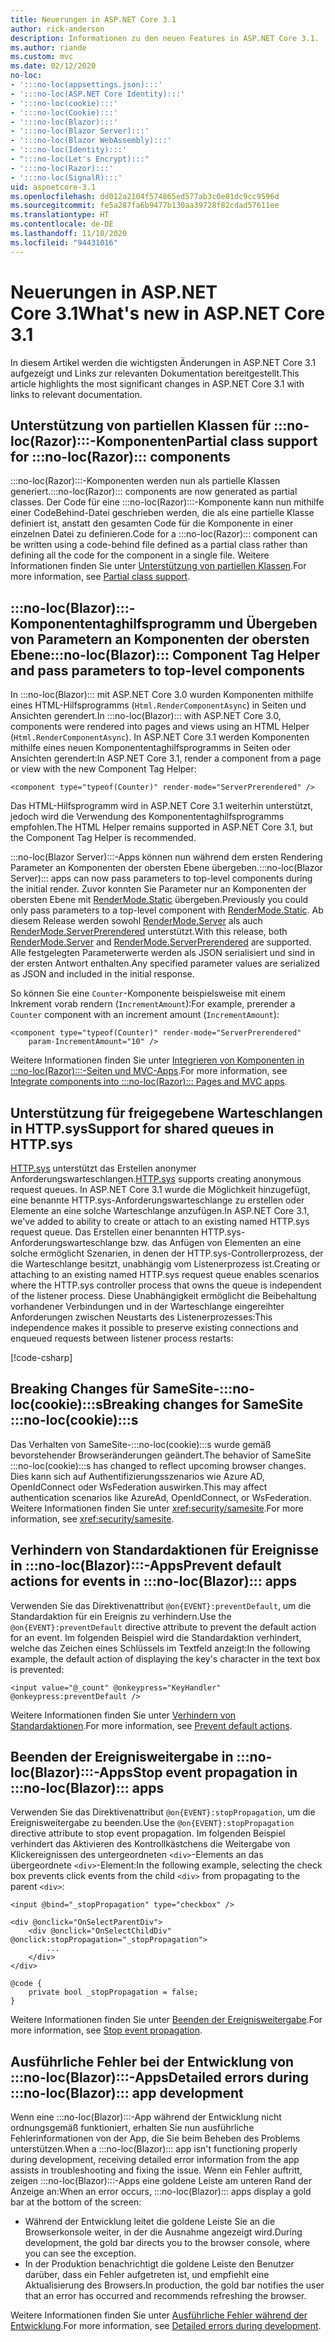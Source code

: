 ```yaml
---
title: Neuerungen in ASP.NET Core 3.1
author: rick-anderson
description: Informationen zu den neuen Features in ASP.NET Core 3.1.
ms.author: riande
ms.custom: mvc
ms.date: 02/12/2020
no-loc:
- ':::no-loc(appsettings.json):::'
- ':::no-loc(ASP.NET Core Identity):::'
- ':::no-loc(cookie):::'
- ':::no-loc(Cookie):::'
- ':::no-loc(Blazor):::'
- ':::no-loc(Blazor Server):::'
- ':::no-loc(Blazor WebAssembly):::'
- ':::no-loc(Identity):::'
- ":::no-loc(Let's Encrypt):::"
- ':::no-loc(Razor):::'
- ':::no-loc(SignalR):::'
uid: aspnetcore-3.1
ms.openlocfilehash: dd012a2104f574865ed577ab3c0e81dc9cc9596d
ms.sourcegitcommit: fe5a287fa6b9477b130aa39728f82cdad57611ee
ms.translationtype: HT
ms.contentlocale: de-DE
ms.lasthandoff: 11/10/2020
ms.locfileid: "94431016"
---
```

# <a name="whats-new-in-aspnet-core-31"></a><span data-ttu-id="a23fc-103">Neuerungen in ASP.NET Core 3.1</span><span class="sxs-lookup"><span data-stu-id="a23fc-103">What's new in ASP.NET Core 3.1</span></span>

<span data-ttu-id="a23fc-104">In diesem Artikel werden die wichtigsten Änderungen in ASP.NET Core 3.1 aufgezeigt und Links zur relevanten Dokumentation bereitgestellt.</span><span class="sxs-lookup"><span data-stu-id="a23fc-104">This article highlights the most significant changes in ASP.NET Core 3.1 with links to relevant documentation.</span></span>

## <a name="partial-class-support-for-no-locrazor-components"></a><span data-ttu-id="a23fc-105">Unterstützung von partiellen Klassen für :::no-loc(Razor):::-Komponenten</span><span class="sxs-lookup"><span data-stu-id="a23fc-105">Partial class support for :::no-loc(Razor)::: components</span></span>

<span data-ttu-id="a23fc-106">:::no-loc(Razor):::-Komponenten werden nun als partielle Klassen generiert.</span><span class="sxs-lookup"><span data-stu-id="a23fc-106">:::no-loc(Razor)::: components are now generated as partial classes.</span></span> <span data-ttu-id="a23fc-107">Der Code für eine :::no-loc(Razor):::-Komponente kann nun mithilfe einer CodeBehind-Datei geschrieben werden, die als eine partielle Klasse definiert ist, anstatt den gesamten Code für die Komponente in einer einzelnen Datei zu definieren.</span><span class="sxs-lookup"><span data-stu-id="a23fc-107">Code for a :::no-loc(Razor)::: component can be written using a code-behind file defined as a partial class rather than defining all the code for the component in a single file.</span></span> <span data-ttu-id="a23fc-108">Weitere Informationen finden Sie unter [Unterstützung von partiellen Klassen](xref:blazor/components/index#partial-class-support).</span><span class="sxs-lookup"><span data-stu-id="a23fc-108">For more information, see [Partial class support](xref:blazor/components/index#partial-class-support).</span></span>

## <a name="no-locblazor-component-tag-helper-and-pass-parameters-to-top-level-components"></a><span data-ttu-id="a23fc-109">:::no-loc(Blazor):::-Komponententaghilfsprogramm und Übergeben von Parametern an Komponenten der obersten Ebene</span><span class="sxs-lookup"><span data-stu-id="a23fc-109">:::no-loc(Blazor)::: Component Tag Helper and pass parameters to top-level components</span></span>

<span data-ttu-id="a23fc-110">In :::no-loc(Blazor)::: mit ASP.NET Core 3.0 wurden Komponenten mithilfe eines HTML-Hilfsprogramms (`Html.RenderComponentAsync`) in Seiten und Ansichten gerendert.</span><span class="sxs-lookup"><span data-stu-id="a23fc-110">In :::no-loc(Blazor)::: with ASP.NET Core 3.0, components were rendered into pages and views using an HTML Helper (`Html.RenderComponentAsync`).</span></span> <span data-ttu-id="a23fc-111">In ASP.NET Core 3.1 werden Komponenten mithilfe eines neuen Komponententaghilfsprogramms in Seiten oder Ansichten gerendert:</span><span class="sxs-lookup"><span data-stu-id="a23fc-111">In ASP.NET Core 3.1, render a component from a page or view with the new Component Tag Helper:</span></span>

```cshtml
<component type="typeof(Counter)" render-mode="ServerPrerendered" />
```

<span data-ttu-id="a23fc-112">Das HTML-Hilfsprogramm wird in ASP.NET Core 3.1 weiterhin unterstützt, jedoch wird die Verwendung des Komponententaghilfsprogramms empfohlen.</span><span class="sxs-lookup"><span data-stu-id="a23fc-112">The HTML Helper remains supported in ASP.NET Core 3.1, but the Component Tag Helper is recommended.</span></span>

<span data-ttu-id="a23fc-113">:::no-loc(Blazor Server):::-Apps können nun während dem ersten Rendering Parameter an Komponenten der obersten Ebene übergeben.</span><span class="sxs-lookup"><span data-stu-id="a23fc-113">:::no-loc(Blazor Server)::: apps can now pass parameters to top-level components during the initial render.</span></span> <span data-ttu-id="a23fc-114">Zuvor konnten Sie Parameter nur an Komponenten der obersten Ebene mit [RenderMode.Static](xref:Microsoft.AspNetCore.Mvc.Rendering.RenderMode.Static) übergeben.</span><span class="sxs-lookup"><span data-stu-id="a23fc-114">Previously you could only pass parameters to a top-level component with [RenderMode.Static](xref:Microsoft.AspNetCore.Mvc.Rendering.RenderMode.Static).</span></span> <span data-ttu-id="a23fc-115">Ab diesem Release werden sowohl [RenderMode.Server](xref:Microsoft.AspNetCore.Mvc.Rendering.RenderMode.Server) als auch [RenderMode.ServerPrerendered](xref:Microsoft.AspNetCore.Mvc.Rendering.RenderMode.ServerPrerendered) unterstützt.</span><span class="sxs-lookup"><span data-stu-id="a23fc-115">With this release, both [RenderMode.Server](xref:Microsoft.AspNetCore.Mvc.Rendering.RenderMode.Server) and [RenderMode.ServerPrerendered](xref:Microsoft.AspNetCore.Mvc.Rendering.RenderMode.ServerPrerendered) are supported.</span></span> <span data-ttu-id="a23fc-116">Alle festgelegten Parameterwerte werden als JSON serialisiert und sind in der ersten Antwort enthalten.</span><span class="sxs-lookup"><span data-stu-id="a23fc-116">Any specified parameter values are serialized as JSON and included in the initial response.</span></span>

<span data-ttu-id="a23fc-117">So können Sie eine `Counter`-Komponente beispielsweise mit einem Inkrement vorab rendern (`IncrementAmount`):</span><span class="sxs-lookup"><span data-stu-id="a23fc-117">For example, prerender a `Counter` component with an increment amount (`IncrementAmount`):</span></span>

```cshtml
<component type="typeof(Counter)" render-mode="ServerPrerendered" 
    param-IncrementAmount="10" />
```

<span data-ttu-id="a23fc-118">Weitere Informationen finden Sie unter [Integrieren von Komponenten in :::no-loc(Razor):::-Seiten und MVC-Apps](xref:blazor/components/prerendering-and-integration).</span><span class="sxs-lookup"><span data-stu-id="a23fc-118">For more information, see [Integrate components into :::no-loc(Razor)::: Pages and MVC apps](xref:blazor/components/prerendering-and-integration).</span></span>

## <a name="support-for-shared-queues-in-httpsys"></a><span data-ttu-id="a23fc-119">Unterstützung für freigegebene Warteschlangen in HTTP.sys</span><span class="sxs-lookup"><span data-stu-id="a23fc-119">Support for shared queues in HTTP.sys</span></span>

<span data-ttu-id="a23fc-120">[HTTP.sys](xref:fundamentals/servers/httpsys) unterstützt das Erstellen anonymer Anforderungswarteschlangen.</span><span class="sxs-lookup"><span data-stu-id="a23fc-120">[HTTP.sys](xref:fundamentals/servers/httpsys) supports creating anonymous request queues.</span></span> <span data-ttu-id="a23fc-121">In ASP.NET Core 3.1 wurde die Möglichkeit hinzugefügt, eine benannte HTTP.sys-Anforderungswarteschlange zu erstellen oder Elemente an eine solche Warteschlange anzufügen.</span><span class="sxs-lookup"><span data-stu-id="a23fc-121">In ASP.NET Core 3.1, we've added to ability to create or attach to an existing named HTTP.sys request queue.</span></span> <span data-ttu-id="a23fc-122">Das Erstellen einer benannten HTTP.sys-Anforderungswarteschlange bzw. das Anfügen von Elementen an eine solche ermöglicht Szenarien, in denen der HTTP.sys-Controllerprozess, der die Warteschlange besitzt, unabhängig vom Listenerprozess ist.</span><span class="sxs-lookup"><span data-stu-id="a23fc-122">Creating or attaching to an existing named HTTP.sys request queue enables scenarios where the HTTP.sys controller process that owns the queue is independent of the listener process.</span></span> <span data-ttu-id="a23fc-123">Diese Unabhängigkeit ermöglicht die Beibehaltung vorhandener Verbindungen und in der Warteschlange eingereihter Anforderungen zwischen Neustarts des Listenerprozesses:</span><span class="sxs-lookup"><span data-stu-id="a23fc-123">This independence makes it possible to preserve existing connections and enqueued requests between listener process restarts:</span></span>

[!code-csharp[](sample/Program.cs?name=snippet)]

## <a name="breaking-changes-for-samesite-no-loccookies"></a><span data-ttu-id="a23fc-124">Breaking Changes für SameSite-:::no-loc(cookie):::s</span><span class="sxs-lookup"><span data-stu-id="a23fc-124">Breaking changes for SameSite :::no-loc(cookie):::s</span></span>

<span data-ttu-id="a23fc-125">Das Verhalten von SameSite-:::no-loc(cookie):::s wurde gemäß bevorstehender Browseränderungen geändert.</span><span class="sxs-lookup"><span data-stu-id="a23fc-125">The behavior of SameSite :::no-loc(cookie):::s has changed to reflect upcoming browser changes.</span></span> <span data-ttu-id="a23fc-126">Dies kann sich auf Authentifizierungsszenarios wie Azure AD, OpenIdConnect oder WsFederation auswirken.</span><span class="sxs-lookup"><span data-stu-id="a23fc-126">This may affect authentication scenarios like AzureAd, OpenIdConnect, or WsFederation.</span></span> <span data-ttu-id="a23fc-127">Weitere Informationen finden Sie unter <xref:security/samesite>.</span><span class="sxs-lookup"><span data-stu-id="a23fc-127">For more information, see <xref:security/samesite>.</span></span>

## <a name="prevent-default-actions-for-events-in-no-locblazor-apps"></a><span data-ttu-id="a23fc-128">Verhindern von Standardaktionen für Ereignisse in :::no-loc(Blazor):::-Apps</span><span class="sxs-lookup"><span data-stu-id="a23fc-128">Prevent default actions for events in :::no-loc(Blazor)::: apps</span></span>

<span data-ttu-id="a23fc-129">Verwenden Sie das Direktivenattribut `@on{EVENT}:preventDefault`, um die Standardaktion für ein Ereignis zu verhindern.</span><span class="sxs-lookup"><span data-stu-id="a23fc-129">Use the `@on{EVENT}:preventDefault` directive attribute to prevent the default action for an event.</span></span> <span data-ttu-id="a23fc-130">Im folgenden Beispiel wird die Standardaktion verhindert, welche das Zeichen eines Schlüssels im Textfeld anzeigt:</span><span class="sxs-lookup"><span data-stu-id="a23fc-130">In the following example, the default action of displaying the key's character in the text box is prevented:</span></span>

```razor
<input value="@_count" @onkeypress="KeyHandler" @onkeypress:preventDefault />
```

<span data-ttu-id="a23fc-131">Weitere Informationen finden Sie unter [Verhindern von Standardaktionen](xref:blazor/components/event-handling#prevent-default-actions).</span><span class="sxs-lookup"><span data-stu-id="a23fc-131">For more information, see [Prevent default actions](xref:blazor/components/event-handling#prevent-default-actions).</span></span>

## <a name="stop-event-propagation-in-no-locblazor-apps"></a><span data-ttu-id="a23fc-132">Beenden der Ereignisweitergabe in :::no-loc(Blazor):::-Apps</span><span class="sxs-lookup"><span data-stu-id="a23fc-132">Stop event propagation in :::no-loc(Blazor)::: apps</span></span>

<span data-ttu-id="a23fc-133">Verwenden Sie das Direktivenattribut `@on{EVENT}:stopPropagation`, um die Ereignisweitergabe zu beenden.</span><span class="sxs-lookup"><span data-stu-id="a23fc-133">Use the `@on{EVENT}:stopPropagation` directive attribute to stop event propagation.</span></span> <span data-ttu-id="a23fc-134">Im folgenden Beispiel verhindert das Aktivieren des Kontrollkästchens die Weitergabe von Klickereignissen des untergeordneten `<div>`-Elements an das übergeordnete `<div>`-Element:</span><span class="sxs-lookup"><span data-stu-id="a23fc-134">In the following example, selecting the check box prevents click events from the child `<div>` from propagating to the parent `<div>`:</span></span>

```razor
<input @bind="_stopPropagation" type="checkbox" />

<div @onclick="OnSelectParentDiv">
    <div @onclick="OnSelectChildDiv" @onclick:stopPropagation="_stopPropagation">
        ...
    </div>
</div>

@code {
    private bool _stopPropagation = false;
}
```

<span data-ttu-id="a23fc-135">Weitere Informationen finden Sie unter [Beenden der Ereignisweitergabe](xref:blazor/components/event-handling#stop-event-propagation).</span><span class="sxs-lookup"><span data-stu-id="a23fc-135">For more information, see [Stop event propagation](xref:blazor/components/event-handling#stop-event-propagation).</span></span>

## <a name="detailed-errors-during-no-locblazor-app-development"></a><span data-ttu-id="a23fc-136">Ausführliche Fehler bei der Entwicklung von :::no-loc(Blazor):::-Apps</span><span class="sxs-lookup"><span data-stu-id="a23fc-136">Detailed errors during :::no-loc(Blazor)::: app development</span></span>

<span data-ttu-id="a23fc-137">Wenn eine :::no-loc(Blazor):::-App während der Entwicklung nicht ordnungsgemäß funktioniert, erhalten Sie nun ausführliche Fehlerinformationen von der App, die Sie beim Beheben des Problems unterstützen.</span><span class="sxs-lookup"><span data-stu-id="a23fc-137">When a :::no-loc(Blazor)::: app isn't functioning properly during development, receiving detailed error information from the app assists in troubleshooting and fixing the issue.</span></span> <span data-ttu-id="a23fc-138">Wenn ein Fehler auftritt, zeigen :::no-loc(Blazor):::-Apps eine goldene Leiste am unteren Rand der Anzeige an:</span><span class="sxs-lookup"><span data-stu-id="a23fc-138">When an error occurs, :::no-loc(Blazor)::: apps display a gold bar at the bottom of the screen:</span></span>

* <span data-ttu-id="a23fc-139">Während der Entwicklung leitet die goldene Leiste Sie an die Browserkonsole weiter, in der die Ausnahme angezeigt wird.</span><span class="sxs-lookup"><span data-stu-id="a23fc-139">During development, the gold bar directs you to the browser console, where you can see the exception.</span></span>
* <span data-ttu-id="a23fc-140">In der Produktion benachrichtigt die goldene Leiste den Benutzer darüber, dass ein Fehler aufgetreten ist, und empfiehlt eine Aktualisierung des Browsers.</span><span class="sxs-lookup"><span data-stu-id="a23fc-140">In production, the gold bar notifies the user that an error has occurred and recommends refreshing the browser.</span></span>

<span data-ttu-id="a23fc-141">Weitere Informationen finden Sie unter [Ausführliche Fehler während der Entwicklung](xref:blazor/fundamentals/handle-errors#detailed-errors-during-development).</span><span class="sxs-lookup"><span data-stu-id="a23fc-141">For more information, see [Detailed errors during development](xref:blazor/fundamentals/handle-errors#detailed-errors-during-development).</span></span>
